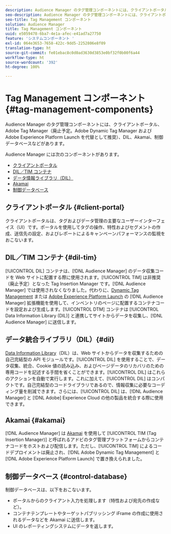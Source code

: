 ```yaml
---
description: Audience Manager のタグ管理コンポーネントには、クライアントポータル、Adobe Tag Manager（廃止予定。Adobe Dynamic Tag Manager および Adobe Experience Platform Launch を代替として推奨）、DIL、Akamai、制御データベースなどがあります。
seo-description: Audience Manager のタグ管理コンポーネントには、クライアントポータル、Adobe Tag Manager（廃止予定。Adobe Dynamic Tag Manager および Adobe Experience Platform Launch を代替として推奨）、DIL、Akamai、制御データベースなどがあります。
seo-title: Tag Management コンポーネント
solution: Audience Manager
title: Tag Management コンポーネント
uuid: e5059478-6ba7-4e1a-afec-e41ad7a27750
feature: 'システムコンポーネント '
exl-id: 064e3653-7658-422c-9dd5-2252806e8f09
translation-type: ht
source-git-commit: fe01ebac8c0d0ad3630d3853e0bf32f0b00f6a44
workflow-type: ht
source-wordcount: '392'
ht-degree: 100%

---
```


# Tag Management コンポーネント {#tag-management-components}

Audience Manager のタグ管理コンポーネントには、クライアントポータル、Adobe Tag Manager（廃止予定。Adobe Dynamic Tag Manager および Adobe Experience Platform Launch を代替として推奨）、DIL、Akamai、制御データベースなどがあります。

<!-- 

c_comptag.xml

 -->

Audience Manager には次のコンポーネントがあります。

* [クライアントポータル](../../reference/system-components/components-tag-management.md#client-portal)
* [DIL／TIM コンテナ](../../reference/system-components/components-tag-management.md#dil-tim)
* [データ情報ライブラリ（DIL）](../../reference/system-components/components-tag-management.md#dil)
* [Akamai](../../reference/system-components/components-tag-management.md#akamai)
* [制御データベース](../../reference/system-components/components-tag-management.md#control-database)

## クライアントポータル {#client-portal}

クライアントポータルは、タグおよびデータ管理の主要なユーザーインターフェイス（UI）です。ポータルを使用してタグの操作、特性およびセグメントの作成、送信先の設定、およびレポートによるキャンペーンパフォーマンスの監視をおこないます。

## DIL／TIM コンテナ {#dil-tim}

[!UICONTROL DIL] コンテナは、[!DNL Audience Manager] のデータ収集コードを Web サイトに配置する際に使用されます。[!UICONTROL TIM] は非推奨（廃止予定）となった Tag Insertion Manager です。[!DNL Audience Manager] では使用されなくなりました。代わりに、[Dynamic Tag Management](https://docs.adobe.com/content/help/ja-JP/dtm/using/dtm-home.html) または [Adobe Experience Platform Launch](https://experienceleague.adobe.com/docs/launch/using/extensions-ref/adobe-extension/audience-manager/overview.html) の [!DNL Audience Manager] 拡張機能を使用して、インベントリのページに配置するコンテナコードを設定および生成します。[!UICONTROL DTM] コンテナは [!UICONTROL Data Information Library (DIL)] と連携してサイトからデータを収集し、[!DNL Audience Manager] に送信します。

## データ統合ライブラリ（DIL）{#dil}

[Data Information Library](../../dil/dil-overview.md)（DIL）は、Web サイトからデータを収集するための自己完結型の API モジュールです。[!UICONTROL DIL] を使用することで、データ収集、統合、Cookie 値の読み込み、およびページデータのリカバリのための専用コードを記述する手間を省くことができます。[!UICONTROL DIL] はこれらのアクションを自動で実行します。これに加えて、[!UICONTROL DIL] はコンパクトです。自己完結型のコードライブラリであるので、情報収集に必要なコーディング量を削減できます。さらには、[!UICONTROL DIL] は、[!DNL Audience Manager] と [!DNL Adobe] Experience Cloud の他の製品を統合する際に使用できます。

## Akamai {#akamai}

[!DNL Audience Manager] は [Akamai](https://www.akamai.com/jp/ja/about/) を使用して [!UICONTROL TIM (Tag Insertion Manager)] と呼ばれるアドビのタグ管理プラットフォームからコンテナコードをホストおよび配信します。ただし、[!UICONTROL TIM] によるコードデプロイメントは廃止され、[!DNL Adobe Dynamic Tag Management] と [!DNL Adobe Experience Platform Launch] で置き換えられました。

## 制御データベース {#control-database}

制御データベースは、以下をおこないます。

* ポータルからのクライアント入力を処理します（特性および宛先の作成など）。
* コンテナテンプレートやターゲットパブリッシング iFrame の作成に使用されるデータなどを Akamai に送信します。
* UI のレポーティングシステムにデータを返します。
